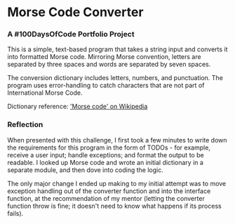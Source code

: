 # **Morse Code Converter**

### A #100DaysOfCode Portfolio Project

This is a simple, text-based program that takes a string input and converts it into formatted Morse code. Mirroring 
Morse convention, letters are separated by three spaces and words are separated by seven spaces.

The conversion dictionary includes letters, numbers, and punctuation. The program uses error-handling to catch 
characters that are not part of International Morse Code.

Dictionary reference: <a href="https://en.wikipedia.org/wiki/Morse_code">'Morse code' on Wikipedia</a>

### **Reflection**

When presented with this challenge, I first took a few minutes to write down the requirements for this program in the 
form of TODOs - for example, receive a user input; handle exceptions; and format the output to be readable. I looked up 
Morse code and wrote an initial dictionary in a separate module, and then dove into coding the logic.

The only major change I ended up making to my initial attempt was to move exception handling out of the converter 
function and into the interface function, at the recommendation of my mentor (letting the converter function throw is 
fine; it doesn't need to know what happens if its process fails).
